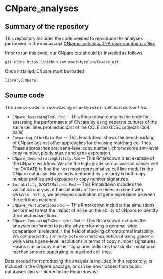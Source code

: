 # CNpare_analyses

## Summary of the repository 
This repository includes the code needed to reproduce the analyses performed in the manuscript [CNpare: matching DNA copy number profiles](https://www.biorxiv.org/content/10.1101/2021.09.28.462193v1)

Prior to run this code, our CNpare tool should be installed as follows:
``` r
git clone https://github.com/macintyrelab/CNpare.git
```

Once installed, CNpare must be loaded
``` r
library(CNpare)
```

## Source code
The source code for reproducing all analysess is split across four files:

-   `CNpare_AssessingTool.Rmd` -- This Rmarkdown contains the code for assessing the performance of CNpare by using separate cultures of the same cell lines profiled as part of the CCLE and GDSC projects (304 pairs)
-   `Comparing_OtherData.Rmd` -- This Rmarkdown shows the benchmarking of CNpare against other approaches for choosing matching cell lines. These approaches are: gene-level copy number, chromosome arm-level copy number, ploidy status and gene expression.
-   `CNpare_DemonstratingUtility.Rmd` -- This Rmarkdown is an example of the CNpare workflow. We use the high-grade serous ovarian cancer cell line OVKATE to find the next most representative cell line model in the CNpare database. Matching is perfomed by similarity in both copy-number profiles and exposure to copy number signatures
-   `Suitability_OVKATEMatches.Rmd` -- This Rmarkdown includes the validation analysis of the suitability of the cell lines matched with OVKATE. To this, we assessed correlation of gene expression between the cell lines matched.
-   `CNpare_Perturbations.Rmd` -- This Rmarkdown includes the simulations performed to test the impact of noise on the ability of CNpare to identify the matched cell lines.
-   `CNpare_ComparingToGeneLevel.Rmd` -- This Rmarkdown includes the analyses performed to justify why performing a genome-wide comparison is relevant in the field of studying chromosomal instability. We compared the similarity between matches obtained using genome-wide versus gene-level resolutions in terms of copy number signatures. Havins similar copy number signatures indicates that similar mutational mechanisms are opperating in matched cell lines.

Data needed for reproducing the analysis is included in this repository, or included in the CNpare package, or can be downloaded from public databases (links included in the Rmarkdowns)
